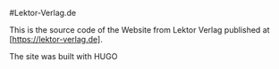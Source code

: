#Lektor-Verlag.de

This is the source code of the Website from Lektor Verlag published at [https://lektor-verlag.de].

The site was built with HUGO
